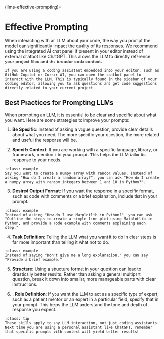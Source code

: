 (llms-effective-prompting)=
# Effective Prompting
When interacting with an LLM about your code, the way you prompt the model can significantly impact the quality of its responses. We recommend using the integrated AI chat panel if present in your editor instead of external chatbot like ChatGPT. This allows the LLM to directly reference your project files and the broader code context.

```{tip}
If you are using a coding assistant embedded into your editor, such as GitHub Copilot or Cursor AI, you can open the chatbot panel to interact with the LLM. This is typically found in the sidebar of your coding editor, allowing you to ask questions and get code suggestions directly related to your current project.
```

## Best Practices for Prompting LLMs
When prompting an LLM, it is essential to be clear and specific about what you want. Here are some strategies to improve your prompts:
1. **Be Specific**: Instead of asking a vague question, provide clear details about what you need. The more specific your question, the more related and useful the response will be.

2. **Specify Context**: If you are working with a specific language, library, or framework, mention it in your prompt. This helps the LLM tailor its response to your needs.

```{admonition} Example
:class: example
Say you want to create a numpy array with random values. Instead of asking "How do I create a random array?", you can ask "How do I create a numpy array with random integers between 1 and 10 in Python?".
```

3. **Desired Output Format**: If you want the response in a specific format, such as code with comments or a brief explanation, include that in your prompt.

```{admonition} Example
:class: example
Instead of asking "How do I use Matplotlib in Python?", you can ask "Outline the steps to create a simple line plot using Matplotlib in Python, and provide a code example with comments explaining each step."
```

4. **Task Definition**: Telling the LLM what you want it to do in clear steps is far more important than telling it what not to do. 

```{admonition} Example
:class: example
Instead of saying "Don't give me a long explanation," you can say "Provide a brief example."
```


5. **Structure**: Using a structure format in your question can lead to drastically better results. Rather than asking a general multipart question, break it down into smaller, more manageable parts with clear instructions. 

6. . **Role Definition**: If you want the LLM to act as a specific type of expert, such as a patient mentor or an expert in a particular field, specify that in your prompt. This helps the LLM understand the tone and depth of response you expect. 


```{admonition} Tip    
:class: tip    
These skills apply to any LLM interaction, not just coding assistants. Next time you are using a personal assistant like ChatGPT, remember that specific prompts with context will yield better results! 
``` 